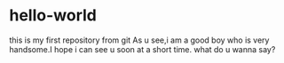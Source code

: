 # hello-world
this is my first repository from git
As u see,i am a good boy who is very handsome.I hope i can see u soon at a short time.
what do u wanna say?
